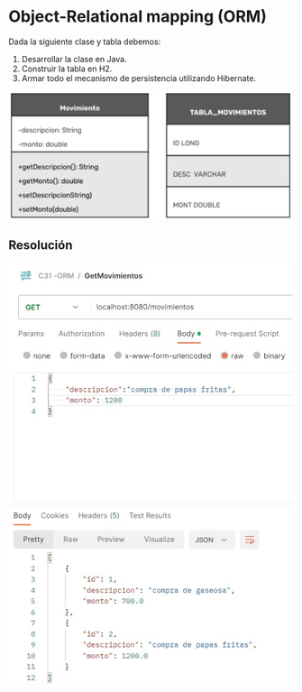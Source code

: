 
# Object-Relational mapping (ORM)

Dada la siguiente clase y tabla debemos:
1. Desarrollar la clase en Java.
2. Construir la tabla en H2.
3. Armar todo el mecanismo de persistencia utilizando Hibernate.


![Preview](https://github.com/soymilidev/JAVA-II/blob/main/C31-ORM/C31-Clase/Tabla.png)

## Resolución
![Preview](https://github.com/soymilidev/JAVA-II/blob/main/C31-ORM/C31-Clase/preview.jpg)